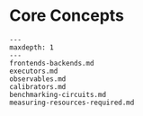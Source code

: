 # Core Concepts

```{toctree}
---
maxdepth: 1
---
frontends-backends.md
executors.md
observables.md
calibrators.md
benchmarking-circuits.md
measuring-resources-required.md
```
